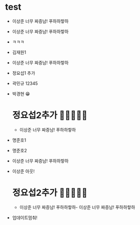 # test
- 이상준 너무 짜증남! 푸하하핳하

- 이상준 너무 짜증남! 푸하하핳하

- ㅋㅋㅋ
- 김재원1
- 이상준 너무 짜증남! 푸하하핳하
- 정요섭1 추가
- 곽민규 12345
- 박경현 😁
  # 정요섭2추가 🍠🥩🧀🧇🥞
  - 이상준 너무 짜증남! 푸하하핳하

- 명준호1
- 명준호2
- 이상준 너무 짜증남! 푸하하핳하
- 이상준 아웃!
  # 정요섭2추가 🍠🥩🧀🧇🥞

  - 이상준 너무 짜증남! 푸하하핳하- 이상준 너무 짜증남! 푸하하핳하

- 업데이트멈춰!








